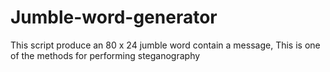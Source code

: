 # Jumble-word-generator
This script produce an 80 x 24 jumble word contain a message, This is one of the methods for performing steganography 
